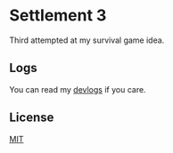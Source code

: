 # Settlement 3

Third attempted at my survival game idea.


## Logs

You can read my [devlogs](logs.md) if you care.


## License

[MIT](license)
